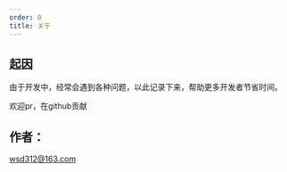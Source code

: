 ```yaml
---
order: 0
title: 关于
---
```


## 起因
由于开发中，经常会遇到各种问题，以此记录下来，帮助更多开发者节省时间。

欢迎pr，在github贡献

## 作者：

wsd312@163.com


